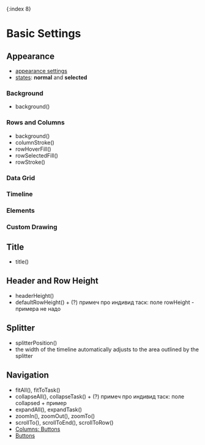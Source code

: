 {:index 8}
# Basic Settings

## Appearance

* [appearance settings](../Appearance_Settings)
* [states](../Common_Settings/Interactivity/States): **normal** and **selected**

### Background

* background()

### Rows and Columns

* background()
* columnStroke()
* rowHoverFill()
* rowSelectedFill()
* rowStroke()

### Data Grid
### Timeline
### Elements
### Custom Drawing

## Title

* title()

## Header and Row Height

* headerHeight()
* defaultRowHeight() + (?) примеч про индивид таск: поле rowHeight - примера не надо

## Splitter

* splitterPosition()
* the width of the timeline automatically adjusts to the area outlined by the splitter

## Navigation

* fitAll(), fitToTask()
* collapseAll(), collapseTask() + (?) примеч про индивид таск: поле collapsed + пример
* expandAll(), expandTask()
* zoomIn(), zoomOut(), zoomTo()
* scrollTo(), scrollToEnd(), scrollToRow()
* [Columns: Buttons](Data_Grid/Columns#buttons)
* [Buttons](Data_Grid/Buttons) 